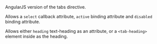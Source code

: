 AngularJS version of the tabs directive.

Allows a `select` callback attribute, `active` binding attribute and `disabled` binding attribute.

Allows either `heading` text-heading as an attribute, or a `<tab-heading>` element inside as the heading.
